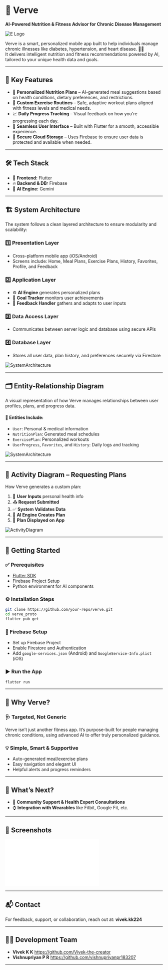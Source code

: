 # 🧠 Verve  
**AI-Powered Nutrition & Fitness Advisor for Chronic Disease Management**

![E Logo](images/Ettizan_logo_enhanced22.png)

Verve is a smart, personalized mobile app built to help individuals manage chronic illnesses like diabetes, hypertension, and heart disease. 🌿💪  
It delivers intelligent nutrition and fitness recommendations powered by AI, tailored to your unique health data and goals.

---

## 🎯 Key Features
- 🥗 **Personalized Nutrition Plans** – AI-generated meal suggestions based on health conditions, dietary preferences, and restrictions.  
- 🏃 **Custom Exercise Routines** – Safe, adaptive workout plans aligned with fitness levels and medical needs.  
- 📈 **Daily Progress Tracking** – Visual feedback on how you're progressing each day.  
- 📱 **Seamless User Interface** – Built with Flutter for a smooth, accessible experience.  
- 🔐 **Secure Cloud Storage** – Uses Firebase to ensure user data is protected and available when needed.

---

## 🛠️ Tech Stack
- 📲 **Frontend:** Flutter  
- 🔥 **Backend & DB:** Firebase  
- 🤖 **AI Engine:** Gemini  

---

## 🏗️ System Architecture

The system follows a clean layered architecture to ensure modularity and scalability:

### 1️⃣ Presentation Layer  
- Cross-platform mobile app (iOS/Android)  
- Screens include: Home, Meal Plans, Exercise Plans, History, Favorites, Profile, and Feedback  

### 2️⃣ Application Layer  
- ⚙️ **AI Engine** generates personalized plans  
- 🧭 **Goal Tracker** monitors user achievements  
- 💬 **Feedback Handler** gathers and adapts to user inputs  

### 3️⃣ Data Access Layer  
- Communicates between server logic and database using secure APIs  

### 4️⃣ Database Layer  
- Stores all user data, plan history, and preferences securely via Firestore  

![SystemArchitecture](images/diagrams/SystemArchitecture.png)

---

## 🗂️ Entity-Relationship Diagram  

A visual representation of how Verve manages relationships between user profiles, plans, and progress data.

#### 🔹 Entities Include:
- `User`: Personal & medical information  
- `NutritionPlan`: Generated meal schedules  
- `ExercisePlan`: Personalized workouts  
- `UserProgress`, `Favorites`, and `History`: Daily logs and tracking  

![SystemArchitecture](images/diagrams/ERdiagram.png)

---

## 🔄 Activity Diagram – Requesting Plans

How Verve generates a custom plan:

1. 👤 **User Inputs** personal health info  
2. 📤 **Request Submitted**  
3. ✅ **System Validates Data**  
4. 🧠 **AI Engine Creates Plan**  
5. 📲 **Plan Displayed on App**

![ActivityDiagram](images/diagrams/ActivityDiagram.png)

---

## 🚀 Getting Started

### ✅ Prerequisites  
- [Flutter SDK](https://flutter.dev/docs/get-started/install)  
- Firebase Project Setup  
- Python environment for AI components  

### ⚙️ Installation Steps
```bash
git clone https://github.com/your-repo/verve.git
cd verve_proto
flutter pub get
```

### 🔧 Firebase Setup
- Set up Firebase Project  
- Enable Firestore and Authentication  
- Add `google-services.json` (Android) and `GoogleService-Info.plist` (iOS)  

### ▶️ Run the App
```bash
flutter run
```

---

## 📌 Why Verve?

### 🩺 Targeted, Not Generic  
Verve isn’t just another fitness app. It’s purpose-built for people managing chronic conditions, using advanced AI to offer truly personalized guidance.

### 💡 Simple, Smart & Supportive  
- Auto-generated meal/exercise plans  
- Easy navigation and elegant UI  
- Helpful alerts and progress reminders  

---

## 🌱 What’s Next?
- 🤝 **Community Support & Health Expert Consultations**  
- ⌚ **Integration with Wearables** like Fitbit, Google Fit, etc.  

---

## 📸 Screenshots  
![VerveScreens](images/diagrams/EttizanScreens.pdf)

---

## 📬 Contact  
For feedback, support, or collaboration, reach out at: **vivek.kk224**

---

## 👨‍💻 Development Team  
- **Vivek K K**  https://github.com/Vivek-the-creator
- **Vishnupriyan P R**   https://github.com/vishnupriyanpr183207

---
